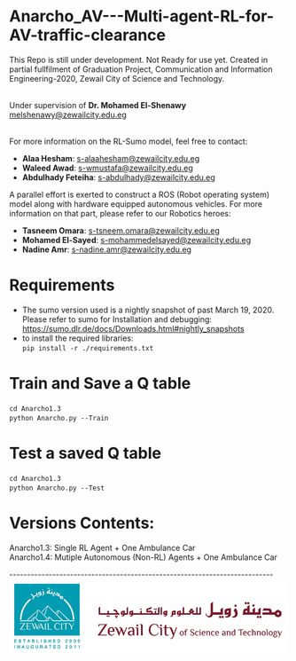 # Anarcho_AV---Multi-agent-RL-for-AV-traffic-clearance

This Repo is still under development. Not Ready for use yet.
Created in partial fullfilment of Graduation Project, Communication and Information Engineering-2020, Zewail City of Science and Technology. <br> <br>

Under supervision of **Dr. Mohamed El-Shenawy** <br>
melshenawy@zewailcity.edu.eg <br> <br>

For more information on the RL-Sumo model, feel free to contact: <br>
* **Alaa Hesham**: s-alaahesham@zewailcity.edu.eg
* **Waleed Awad**: s-wmustafa@zewailcity.edu.eg
* **Abdulhady Feteiha**: s-abdulhady@zewailcity.edu.eg <br>

A parallel effort is exerted to construct a ROS (Robot operating system) model along with hardware equipped autonomous vehicles. For more information on that part, please refer to our Robotics heroes: <br>
* **Tasneem Omara**: s-tsneem.omara@zewailcity.edu.eg
* **Mohamed El-Sayed**: s-mohammedelsayed@zewailcity.edu.eg
* **Nadine Amr**: s-nadine.amr@zewailcity.edu.eg 

# Requirements <br>
* The sumo version used is a nightly snapshot of past March 19, 2020. Please refer to sumo for Installation and debugging: https://sumo.dlr.de/docs/Downloads.html#nightly_snapshots <br>
* to install the required libraries: <br>
  ` pip install -r ./requirements.txt ` <br>
# Train and Save a Q table <br>
`cd Anarcho1.3` <br>
`python Anarcho.py --Train` <br>
# Test a saved Q table <br>
`cd Anarcho1.3` <br>
`python Anarcho.py --Test` <br>


# Versions Contents:
Anarcho1.3: Single RL Agent  + One Ambulance Car <br>
Anarcho1.4: Mutiple Autonomous (Non-RL) Agents + One Ambulance Car <br>

-------------------------------------------------------------------------- <br>
![ZC](ZC.png)
